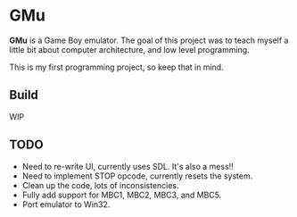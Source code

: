 # GMu

**GMu** is a Game Boy emulator. The goal of this project was to teach myself a little bit about computer architecture, and low level programming.

This is my first programming project, so keep that in mind.

## Build
WIP

## TODO
- Need to re-write UI, currently uses SDL. It's also a mess!!
- Need to implement STOP opcode, currently resets the system.
- Clean up the code, lots of inconsistencies.
- Fully add support for MBC1, MBC2, MBC3, and MBC5.
- Port emulator to Win32. 

